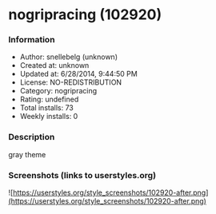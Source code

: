 # nogripracing (102920)

### Information
- Author: snellebelg (unknown)
- Created at: unknown
- Updated at: 6/28/2014, 9:44:50 PM
- License: NO-REDISTRIBUTION
- Category: nogripracing
- Rating: undefined
- Total installs: 73
- Weekly installs: 0


### Description
gray theme


### Screenshots (links to userstyles.org)
![https://userstyles.org/style_screenshots/102920-after.png](https://userstyles.org/style_screenshots/102920-after.png)


